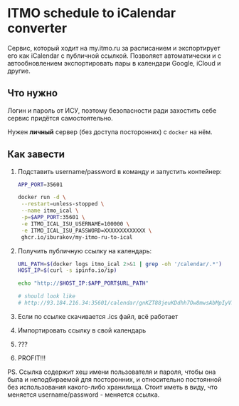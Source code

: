 # ITMO schedule to iCalendar converter

Сервис, который ходит на my.itmo.ru за расписанием и экспортирует его как iCalendar с публичной ссылкой. Позволяет автоматически и с автообновлением экспортировать пары в календари Google, iCloud и другие.

## Что нужно

Логин и пароль от ИСУ, поэтому безопасности ради захостить себе сервис придётся самостоятельно.

Нужен **личный** сервер (без доступа посторонних) с `docker` на нём.

## Как завести

1. Подставить username/password в команду и запустить контейнер:

   ```bash
   APP_PORT=35601

   docker run -d \
   	--restart=unless-stopped \
   	--name itmo_ical \
   	-p=$APP_PORT:35601 \
   	-e ITMO_ICAL_ISU_USERNAME=100000 \
   	-e ITMO_ICAL_ISU_PASSWORD=XXXXXXXXXXXXX \
   	ghcr.io/iburakov/my-itmo-ru-to-ical
   ```

2. Получить публичную ссылку на календарь:

   ```bash
   URL_PATH=$(docker logs itmo_ical 2>&1 | grep -oh '/calendar/.*')
   HOST_IP=$(curl -s ipinfo.io/ip)

   echo "http://$HOST_IP:$APP_PORT$URL_PATH"

   # should look like
   # http://93.184.216.34:35601/calendar/gnKZT88jeuKDdhh7Ow8mwsAbMpIyVKaCBpl2CtqJqYI
   ```

3. Если по ссылке скачивается .ics файл, всё работает
4. Импортировать ссылку в свой календарь
5. ???
6. PROFIT!!!

PS. Ссылка содержит хеш имени пользователя и пароля, чтобы она была и неподбираемой для посторонних, и относительно постоянной без использования какого-либо хранилища. Стоит иметь в виду, что меняется username/password - меняется ссылка.
